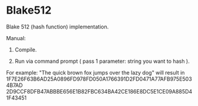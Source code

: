 # Blake512
Blake 512 (hash function) implementation.

Manual:

1. Compile.

2. Run via command prompt ( pass 1 parameter: string you want to hash ).

For example:
"The quick brown fox jumps over the lazy dog" will result in 1F7E26F63B6AD25A0896FD978FD050A1766391D2FD0471A77AFB975E5034B7AD
   2D9CCF8DFB47ABBBE656E1B82FBC634BA42CE186E8DC5E1CE09A885D41F43451
